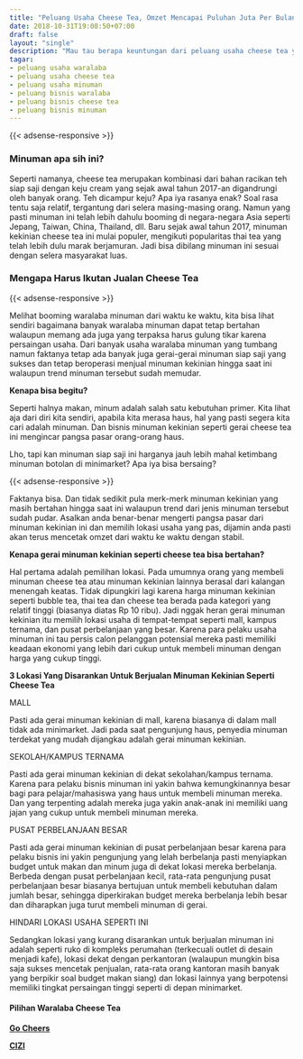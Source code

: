 ```yaml
---
title: "Peluang Usaha Cheese Tea, Omzet Mencapai Puluhan Juta Per Bulan"
date: 2018-10-31T19:08:50+07:00
draft: false
layout: "single"
description: "Mau tau berapa keuntungan dari peluang usaha cheese tea yang sedang booming saat ini? Simak analisa usaha waralaba cheese tea dari Bisnis.TECH"
tagar:
- peluang usaha waralaba
- peluang usaha cheese tea
- peluang usaha minuman
- peluang bisnis waralaba
- peluang bisnis cheese tea
- peluang bisnis minuman
---
```


{{< adsense-responsive >}}

### Minuman apa sih ini?

Seperti namanya, cheese tea merupakan kombinasi dari bahan racikan teh siap saji dengan keju cream yang sejak awal tahun 2017-an digandrungi oleh banyak orang. Teh dicampur keju? Apa iya rasanya enak? Soal rasa tentu saja relatif, tergantung dari selera masing-masing orang. Namun yang pasti minuman ini telah lebih dahulu booming di negara-negara Asia seperti Jepang, Taiwan, China, Thailand, dll. Baru sejak awal tahun 2017, minuman kekinian cheese tea ini mulai populer, mengikuti popularitas thai tea yang telah lebih dulu marak berjamuran. Jadi bisa dibilang minuman ini sesuai dengan selera masyarakat luas.

### Mengapa Harus Ikutan Jualan Cheese Tea

{{< adsense-responsive >}}

Melihat booming waralaba minuman dari waktu ke waktu, kita bisa lihat sendiri bagaimana banyak waralaba minuman dapat tetap bertahan walaupun memang ada juga yang terpaksa harus gulung tikar karena persaingan usaha. Dari banyak usaha waralaba minuman yang tumbang namun faktanya tetap ada banyak juga gerai-gerai minuman siap saji yang sukses dan tetap beroperasi menjual minuman kekinian hingga saat ini walaupun trend minuman tersebut sudah memudar.

**Kenapa bisa begitu?**

Seperti halnya makan, minum adalah salah satu kebutuhan primer. Kita lihat aja dari diri kita sendiri,  apabila kita merasa haus, hal yang pasti segera kita cari adalah minuman. Dan bisnis minuman kekinian seperti gerai cheese tea ini mengincar pangsa pasar orang-orang haus.

Lho, tapi kan minuman siap saji ini harganya jauh lebih mahal ketimbang minuman botolan di minimarket? Apa iya bisa bersaing? 

{{< adsense-responsive >}}

Faktanya bisa. Dan tidak sedikit pula merk-merk minuman kekinian yang masih bertahan hingga saat ini walaupun trend dari jenis minuman tersebut sudah pudar. Asalkan anda benar-benar mengerti pangsa pasar dari minuman kekinian ini dan memilih lokasi usaha yang pas, dijamin anda pasti akan terus mencetak omzet dari waktu ke waktu dengan stabil.

**Kenapa gerai minuman kekinian seperti cheese tea bisa bertahan?**

Hal pertama adalah pemilihan lokasi. Pada umumnya orang yang membeli minuman cheese tea atau minuman kekinian lainnya berasal dari kalangan menengah keatas. Tidak dipungkiri lagi karena harga minuman kekinian seperti bubble tea, thai tea dan cheese tea berada pada kategori yang relatif tinggi (biasanya diatas Rp 10 ribu). Jadi nggak heran gerai minuman kekinian itu memilih lokasi usaha di tempat-tempat seperti mall, kampus ternama, dan pusat perbelanjaan yang besar. Karena para pelaku usaha minuman ini tau persis calon pelanggan potensial mereka pasti memiliki keadaan ekonomi yang lebih dari cukup untuk membeli minuman dengan harga yang cukup tinggi.

**3 Lokasi Yang Disarankan Untuk Berjualan Minuman Kekinian Seperti Cheese Tea**

MALL 

Pasti ada gerai minuman kekinian di mall, karena biasanya di dalam mall tidak ada minimarket. Jadi pada saat pengunjung haus, penyedia minuman terdekat yang mudah dijangkau adalah gerai minuman kekinian. 

SEKOLAH/KAMPUS TERNAMA

Pasti ada gerai minuman kekinian di dekat sekolahan/kampus ternama. Karena para pelaku bisnis minuman ini yakin bahwa kemungkinannya besar bagi para pelajar/mahasiswa yang haus untuk membeli minuman mereka. Dan yang terpenting adalah mereka juga yakin anak-anak ini memiliki uang jajan yang cukup untuk membeli minuman mereka.

PUSAT PERBELANJAAN BESAR

Pasti ada gerai minuman kekinian di pusat perbelanjaan besar karena para pelaku bisnis ini yakin pengunjung yang lelah berbelanja pasti menyiapkan budget untuk makan dan minum juga di dekat lokasi mereka berbelanja. Berbeda dengan pusat perbelanjaan kecil, rata-rata pengunjung pusat perbelanjaan besar biasanya bertujuan untuk membeli kebutuhan dalam jumlah besar, sehingga diperkirakan budget mereka berbelanja lebih besar dan diharapkan juga turut membeli minuman di gerai.

HINDARI LOKASI USAHA SEPERTI INI

Sedangkan lokasi yang kurang disarankan untuk berjualan minuman ini adalah seperti ruko di kompleks perumahan (terkecuali outlet di desain menjadi kafe), lokasi dekat dengan perkantoran (walaupun mungkin bisa saja sukses mencetak penjualan, rata-rata orang kantoran masih banyak yang berpikir soal budget makan siang) dan lokasi lainnya yang berpotensi memiliki tingkat persaingan tinggi seperti di depan minimarket.

#### Pilihan Waralaba Cheese Tea

[**Go Cheers**](../../waralaba/peluang-usaha-franchise-cheese-tea-go-cheers)

[**CIZI**](../../waralaba/peluang-usaha-waralaba-cheese-tea-cizi)